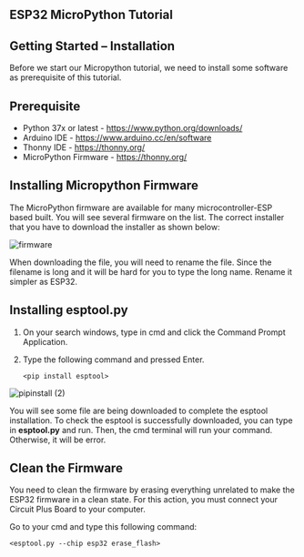 ## ESP32 MicroPython Tutorial

## Getting Started – Installation
Before we start our Micropython tutorial, we need to install some software as prerequisite of this tutorial.

## Prerequisite
* Python 37x or latest - https://www.python.org/downloads/
* Arduino IDE - https://www.arduino.cc/en/software
* Thonny IDE - https://thonny.org/
* MicroPython Firmware - https://thonny.org/

## Installing Micropython Firmware

The MicroPython firmware are available for many microcontroller-ESP based built. You will see several firmware on the list.
The correct installer that you have to download the installer as shown below:

![firmware](https://user-images.githubusercontent.com/60383798/109600424-0f5ca380-7b58-11eb-9ab5-652e7478e719.PNG)
	
When downloading the file, you will need to rename the file. Since the filename is long and it will be hard for you to type the long name. Rename it simpler as ESP32.

## Installing esptool.py
1. On your search windows, type in cmd and click the Command Prompt Application.
2. Type the following command and pressed Enter.

	`<pip install esptool>` 

![pipinstall (2)](https://user-images.githubusercontent.com/60383798/109600864-db35b280-7b58-11eb-98c9-157813b2f5dc.png)

You will see some file are being downloaded to complete the esptool installation. To check the esptool is successfully downloaded, you can type in **esptool.py** and run. Then, the cmd terminal will run your command. Otherwise, it will be error.

## Clean the Firmware

You need to clean the firmware by erasing everything unrelated to make the ESP32 firmware in a clean state. For this action, you must connect your Circuit Plus Board to your computer.

Go to your cmd and type this following command:

`<esptool.py --chip esp32 erase_flash>` 

	

